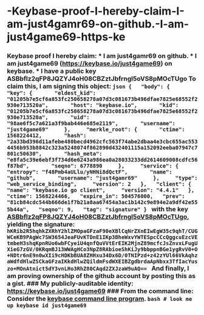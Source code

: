 # -Keybase-proof-I-hereby-claim-I-am-just4gamr69-on-github.-I-am-just4game69-https-ke
### Keybase proof  I hereby claim:    * I am just4gamr69 on github.   * I am just4game69 (https://keybase.io/just4game69) on keybase.   * I have a public key ASBbflz2qFP8JQZYJ4oH08CBZztJbfrngl5oVS8pMOcTUgo  To claim this, I am signing this object:  ```json {   "body": {     "key": {       "eldest_kid": "01205b7e5cf6a853fc250658278a07d3c081673b496dfae7825e68552f2930e713520a",       "host": "keybase.io",       "kid": "01205b7e5cf6a853fc250658278a07d3c081673b496dfae7825e68552f2930e713520a",       "uid": "98ae6f5c7a621a3f9bab446e685e2119",       "username": "just4game69"     },     "merkle_root": {       "ctime": 1568224412,       "hash": "2a33bd396d11afebe480becd4962cfc563f74abe2dbaa4e3cbc655ac5534456b953b8842c323a5248074f862890d432401115a152092eeba07947c7801c50630",       "hash_meta": "e8fa5c39e6ebf3f734d6e6243a986ea0a28033233dd2614609008cdfc56f87bd",       "seqno": 6778890     },     "service": {       "entropy": "f48Pmb4aULlu/yNHNi8dQctF",       "name": "github",       "username": "just4gamr69"     },     "type": "web_service_binding",     "version": 2   },   "client": {     "name": "keybase.io go client",     "version": "4.4.1"   },   "ctime": 1568224466,   "expire_in": 504576000,   "prev": "81cb84cdc544b666de1f7b21a8aa67454a3ac1b142c9e894e2a9df42e555b44a",   "seqno": 9,   "tag": "signature" } ```  with the key [ASBbflz2qFP8JQZYJ4oH08CBZztJbfrngl5oVS8pMOcTUgo](https://keybase.io/just4game69), yielding the signature:  ``` hKRib2R5hqhkZXRhY2hlZMOpaGFzaF90eXBlCqNrZXnEIwEgW35c9qhT/CUGWCeKB9PAgWc7SW3654JeaFUvKTDnE1IKp3BheWxvYWTESpcCCcQggcuEzcVEtmbeH3shqKpnRUo6wbFCyeiU4qnfQuVVtErEIK2MjnZ89mcfcJsZnvxLFugUXieG7zGV/0KRqmBJ13WWAgHCo3NpZ8RAbioeShKiJy9bbppnBGe1ygRvV0+O+NDtr6nE9n0wXIi9cHDKbBUA8ZHHxu34Dx6D/0TNIPzd+z42zYUl66VkAqhzaWdfdHlwZSCkaGFzaIKkdHlwZQildmFsdWXEIBZgdbrdaApNbxx3TfIacYuszo+MOnAtnict5dY3vnLHo3RhZ80CAqd2ZXJzaW9uAQ==  ```  And finally, I am proving ownership of the github account by posting this as a gist.  ### My publicly-auditable identity:  https://keybase.io/just4game69  ### From the command line:  Consider the [keybase command line program](https://keybase.io/download).  ```bash # look me up keybase id just4game69 ```

